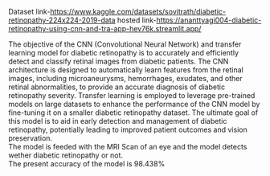 Dataset link-https://www.kaggle.com/datasets/sovitrath/diabetic-retinopathy-224x224-2019-data
hosted link-https://ananttyagi004-diabetic-retinopathy-using-cnn-and-tra-app-hev76k.streamlit.app/                                                  
                                                                                                                                                    
The objective of the CNN (Convolutional Neural Network) and transfer learning model for diabetic retinopathy is to accurately and efficiently detect and classify retinal images from diabetic patients. The CNN architecture is designed to automatically learn features from the retinal images, including microaneurysms, hemorrhages, exudates, and other retinal abnormalities, to provide an accurate diagnosis of diabetic retinopathy severity.                                                                                                                                   Transfer learning is employed to leverage pre-trained models on large datasets to enhance the performance of the CNN model by fine-tuning it on a smaller diabetic retinopathy dataset. The ultimate goal of this model is to aid in early detection and management of diabetic retinopathy, potentially leading to improved patient outcomes and vision preservation.                                                                           
The model is feeded with the MRI Scan of an eye and the model detects wether diabetic retinopathy or not.                                           
The present accuracy of the model is 98.438%